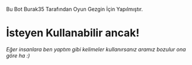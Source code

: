 Bu Bot Burak35 Tarafından Oyun Gezgin İçin Yapılmıştır.

# İsteyen Kullanabilir ancak!
*Eğer insanlara ben yaptım gibi kelimeler kullanırsanız aramız bozulur ona göre ha :)*